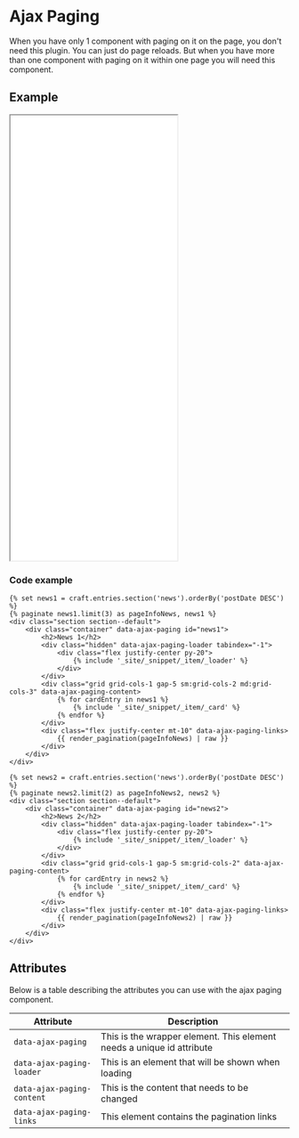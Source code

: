 # Ajax Paging

When you have only 1 component with paging on it on the page, you don't need this plugin. You can just do page reloads. But when you have more than one component with paging on it within one page you will need this component.

## Example

<iframe src="../examples/ajaxpaging_page1.html" height="800"></iframe>

### Code example

```twig
{% set news1 = craft.entries.section('news').orderBy('postDate DESC') %}
{% paginate news1.limit(3) as pageInfoNews, news1 %}
<div class="section section--default">
    <div class="container" data-ajax-paging id="news1">
        <h2>News 1</h2>
        <div class="hidden" data-ajax-paging-loader tabindex="-1">
            <div class="flex justify-center py-20">
                {% include '_site/_snippet/_item/_loader' %}
            </div>
        </div>
        <div class="grid grid-cols-1 gap-5 sm:grid-cols-2 md:grid-cols-3" data-ajax-paging-content>
            {% for cardEntry in news1 %}
                {% include '_site/_snippet/_item/_card' %}
            {% endfor %}
        </div>
        <div class="flex justify-center mt-10" data-ajax-paging-links>
            {{ render_pagination(pageInfoNews) | raw }}
        </div>
    </div>
</div>

{% set news2 = craft.entries.section('news').orderBy('postDate DESC') %}
{% paginate news2.limit(2) as pageInfoNews2, news2 %}
<div class="section section--default">
    <div class="container" data-ajax-paging id="news2">
        <h2>News 2</h2>
        <div class="hidden" data-ajax-paging-loader tabindex="-1">
            <div class="flex justify-center py-20">
                {% include '_site/_snippet/_item/_loader' %}
            </div>
        </div>
        <div class="grid grid-cols-1 gap-5 sm:grid-cols-2" data-ajax-paging-content>
            {% for cardEntry in news2 %}
                {% include '_site/_snippet/_item/_card' %}
            {% endfor %}
        </div>
        <div class="flex justify-center mt-10" data-ajax-paging-links>
            {{ render_pagination(pageInfoNews2) | raw }}
        </div>
    </div>
</div>
```

## Attributes

Below is a table describing the attributes you can use with the ajax paging component.

| Attribute                  | Description                                                           |
| -------------------------- | --------------------------------------------------------------------- |
| `data-ajax-paging`         | This is the wrapper element. This element needs a unique id attribute |
| `data-ajax-paging-loader`  | This is an element that will be shown when loading                    |
| `data-ajax-paging-content` | This is the content that needs to be changed                          |
| `data-ajax-paging-links`   | This element contains the pagination links                            |
